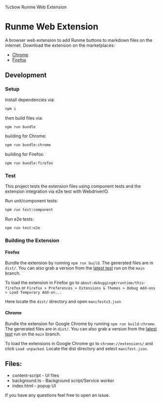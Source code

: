 %cbow Runme Web Extension

# Runme Web Extension

A browser web extension to add Runme buttons to markdown files on the internet. Download the extension on the marketplaces:

- [Chrome](https://chrome.google.com/webstore/detail/runme-web-extension/lnihnbkolojkaehnkdmpliededkfebkk)
- [Firefox](https://addons.mozilla.org/en-GB/firefox/addon/runme/)

## Development

### Setup

Install dependencies via:

```sh { name=setup }
npm i
```

then build files via:

```sh { name=bundleAll }
npm run bundle
```

building for Chrome:

```sh { name=bundleChrome }
npm run bundle:chrome
```

building for Firefox:

```sh { name=bundleFirefox }
npm run bundle:firefox
```

### Test

This project tests the extension files using component tests and the extension integration via e2e test with WebdriverIO.

Run unit/component tests:

```sh { name=testUI }
npm run test:component
```

Run e2e tests:

```sh { name=testE2E }
npm run test:e2e
```

### Building the Extension

#### Firefox

Bundle the extension by running `npm run build`. The generated files are in `dist/`. You can also grab a version from the [latest test](https://github.com/stateful/runme-web-extension/actions/workflows/test.yml) run on the `main` branch.

To load the extension in Firefox go to `about:debugging#/runtime/this-firefox` or `Firefox > Preferences > Extensions & Themes > Debug Add-ons > Load Temporary Add-on...`

Here locate the `dist/` directory and open `manifestv3.json`

#### Chrome

Bundle the extension for Google Chrome by running `npm run build:chrome`. The generated files are in `dist/`. You can also grab a version from the [latest test](https://github.com/stateful/runme-web-extension/actions/workflows/test.yml) run on the `main` branch.

To load the extensions in Google Chrome go to `chrome://extensions/` and click `Load unpacked`. Locate the dist directory and select `manifest.json`.

## Files:

- content-script - UI files
- background.ts - Background script/Service worker
- index.html - popup UI

If you have any questions feel free to open an issue.
